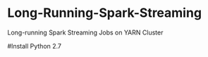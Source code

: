 # Long-Running-Spark-Streaming
Long-running Spark Streaming Jobs on YARN Cluster


#Install Python 2.7
